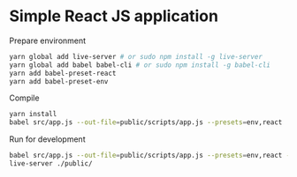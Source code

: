 # Simple React JS application

Prepare environment
```bash
yarn global add live-server # or sudo npm install -g live-server
yarn global add babel babel-cli # or sudo npm install -g babel-cli
yarn add babel-preset-react
yarn add babel-preset-env
```

Compile
```bash
yarn install
babel src/app.js --out-file=public/scripts/app.js --presets=env,react
```

Run for development
```bash
babel src/app.js --out-file=public/scripts/app.js --presets=env,react --watch
live-server ./public/
```
